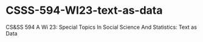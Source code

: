 # CSSS-594-WI23-text-as-data
CS&amp;SS 594 A Wi 23: Special Topics In Social Science And Statistics: Text as Data
